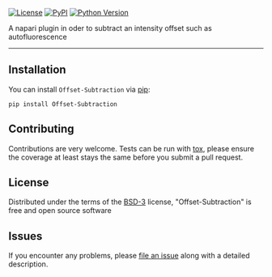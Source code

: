 
[![License](https://img.shields.io/pypi/l/napari-medical-image-formats.svg?color=green)](https://github.com/MBPhys/Offset-Subtraction/raw/master/LICENSE)
[![PyPI](https://img.shields.io/pypi/v/Offset-Subtraction.svg?color=green)](https://pypi.org/project/Offset-Subtraction)
[![Python Version](https://img.shields.io/pypi/pyversions/Offset-Subtraction.svg?color=green)](https://python.org)


A napari plugin in oder to subtract an intensity offset such as autofluorescence

----------------------------------

## Installation

You can install `Offset-Subtraction` via [pip]:

    pip install Offset-Subtraction

## Contributing

Contributions are very welcome. Tests can be run with [tox], please ensure
the coverage at least stays the same before you submit a pull request.

## License

Distributed under the terms of the [BSD-3] license,
"Offset-Subtraction" is free and open source software

## Issues

If you encounter any problems, please [file an issue] along with a detailed description.

[napari]: https://github.com/napari/napari
[Cookiecutter]: https://github.com/audreyr/cookiecutter
[@napari]: https://github.com/napari
[MIT]: http://opensource.org/licenses/MIT
[BSD-3]: http://opensource.org/licenses/BSD-3-Clause
[GNU GPL v3.0]: http://www.gnu.org/licenses/gpl-3.0.txt
[GNU LGPL v3.0]: http://www.gnu.org/licenses/lgpl-3.0.txt
[Apache Software License 2.0]: http://www.apache.org/licenses/LICENSE-2.0
[Mozilla Public License 2.0]: https://www.mozilla.org/media/MPL/2.0/index.txt
[cookiecutter-napari-plugin]: https://github.com/napari/cookiecutter-napari-plugin
[file an issue]: https://github.com/MBPhys/Offset-Subtraction/issues
[napari]: https://github.com/napari/napari
[tox]: https://tox.readthedocs.io/en/latest/
[pip]: https://pypi.org/project/pip/
[PyPI]: https://pypi.org/


